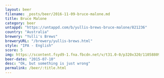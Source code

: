 ```yaml
---
layout: beer
filename: _posts/beer/2016-11-09-bruce-malone.md
title: Bruce Malone
category: beer
untappd: "https://untappd.com/b/yullis-brews-bruce-malone/821236"
country: "Australia"
brewery: "Yulli's Brews"
breweryURL: "/brewery/yullis-brews.html"
style: "IPA - English"
score: 5
img: https://scontent.fsyd9-1.fna.fbcdn.net/v/t31.0-0/p320x320/11058809_10153438036328745_3370491198453159853_o.jpg?_nc_cat=111&_nc_sid=e007fa&_nc_ohc=mNnppmFv40EAX-xlDDe&_nc_ht=scontent.fsyd9-1.fna&_nc_tp=6&oh=37c566d21c59ba3be63bdcc10b97e023&oe=5F4A3E42
beer-date: "2015-07-10"
desc: "Ok, but something is just wrong"
permalink: /beer/:title.html
---
```

